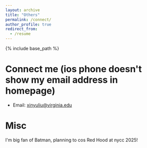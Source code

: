 ```yaml
---
layout: archive
title: "Others"
permalink: /connect/
author_profile: true
redirect_from:
  - /resume
---
```


{% include base_path %}

Connect me (ios phone doesn't show my email address in homepage)
======
* Email: xinyuliu@virginia.edu

Misc
======
I'm big fan of Batman, planning to cos Red Hood at nycc 2025! 